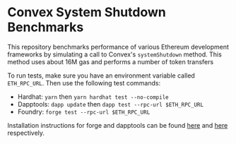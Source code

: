 # Convex System Shutdown Benchmarks

This repository benchmarks performance of various Ethereum development frameworks by simulating a call to Convex's `systemShutdown` method. This method uses about 16M gas and performs a number of token transfers

To run tests, make sure you have an environment variable called `ETH_RPC_URL`. Then use the following test commands:
- Hardhat: `yarn` then `yarn hardhat test --no-compile`
- Dapptools: `dapp update` then `dapp test --rpc-url $ETH_RPC_URL`
- Foundry: `forge test --rpc-url $ETH_RPC_URL`

Installation instructions for forge and dapptools can be found [here](https://github.com/gakonst/foundry/) and [here](https://github.com/dapphub/dapptools/) respectively.
